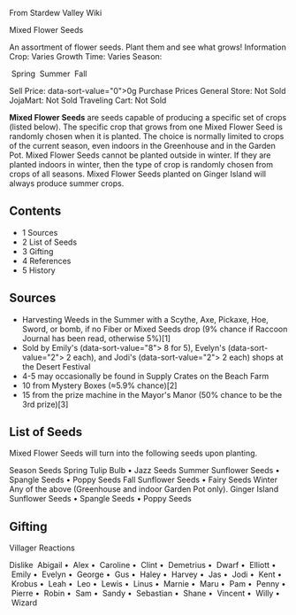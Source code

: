 From Stardew Valley Wiki

Mixed Flower Seeds

An assortment of flower seeds. Plant them and see what grows! Information Crop: Varies Growth Time: Varies Season:

 Spring  Summer  Fall

Sell Price: data-sort-value="0"&gt;0g Purchase Prices General Store: Not Sold JojaMart: Not Sold Traveling Cart: Not Sold

**Mixed Flower Seeds** are seeds capable of producing a specific set of crops (listed below). The specific crop that grows from one Mixed Flower Seed is randomly chosen when it is planted. The choice is normally limited to crops of the current season, even indoors in the Greenhouse and in the Garden Pot. Mixed Flower Seeds cannot be planted outside in winter. If they are planted indoors in winter, then the type of crop is randomly chosen from crops of all seasons. Mixed Flower Seeds planted on Ginger Island will always produce summer crops.

## Contents

- 1 Sources
- 2 List of Seeds
- 3 Gifting
- 4 References
- 5 History

## Sources

- Harvesting Weeds in the Summer with a Scythe, Axe, Pickaxe, Hoe, Sword, or bomb, if no Fiber or Mixed Seeds drop (9% chance if Raccoon Journal has been read, otherwise 5%)\[1]
- Sold by Emily's (data-sort-value="8"&gt; 8 for 5), Evelyn's (data-sort-value="2"&gt; 2 each), and Jodi's (data-sort-value="2"&gt; 2 each) shops at the Desert Festival
- 4-5 may occasionally be found in Supply Crates on the Beach Farm
- 10 from Mystery Boxes (≈5.9% chance)\[2]
- 15 from the prize machine in the Mayor's Manor (50% chance to be the 3rd prize)\[3]

## List of Seeds

Mixed Flower Seeds will turn into the following seeds upon planting.

Season Seeds Spring Tulip Bulb • Jazz Seeds Summer Sunflower Seeds • Spangle Seeds • Poppy Seeds Fall Sunflower Seeds • Fairy Seeds Winter Any of the above (Greenhouse and indoor Garden Pot only). Ginger Island Sunflower Seeds • Spangle Seeds • Poppy Seeds

## Gifting

Villager Reactions

Dislike  Abigail •  Alex •  Caroline •  Clint •  Demetrius •  Dwarf •  Elliott •  Emily •  Evelyn •  George •  Gus •  Haley •  Harvey •  Jas •  Jodi •  Kent •  Krobus •  Leah •  Leo •  Lewis •  Linus •  Marnie •  Maru •  Pam •  Penny •  Pierre •  Robin •  Sam •  Sandy •  Sebastian •  Shane •  Vincent •  Willy •  Wizard